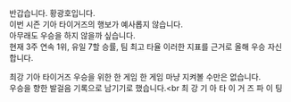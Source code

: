 반갑습니다. 황광호입니다.<br>
이번 시즌 기아 타이거즈의 행보가 예사롭지 않습니다.<br>
아무래도 우승을 하지 않을까 싶습니다.<br>
현재 3주 연속 1위, 유일 7할 승률, 팀 최고 타율 
이러한 지표를 근거로 올해 우승 자신 합니다.

최강 기아 타이거즈 우승을 위한 한 게임 한 게임
마냥 지켜볼 수만은 없습니다. <br>
우승을 향한 발걸음 기록으로 남기기로 했습니다.<br 
최 강 기 아 타 이 거 즈 
파 이 팅 
